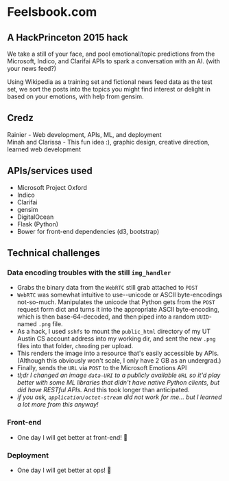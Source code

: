 # Feelsbook.com
## A HackPrinceton 2015 hack

We take a still of your face, and pool emotional/topic predictions from the Microsoft, Indico, and Clarifai APIs
to spark a conversation with an AI. (with your news feed?)

Using Wikipedia as a training set and fictional news feed data as the test set, we sort the posts into the topics
you might find interest or delight in based on your emotions, with help from gensim.  

## Credz
Rainier - Web development, APIs, ML, and deployment  
Minah and Clarissa - This fun idea :), graphic design, creative direction, learned web development  

## APIs/services used  
- Microsoft Project Oxford  
- Indico  
- Clarifai  
- gensim  
- DigitalOcean  
- Flask (Python)  
- Bower for front-end dependencies (d3, bootstrap)  

## Technical challenges

### Data encoding troubles with the still `img_handler`
- Grabs the binary data from the `WebRTC` still grab attached to `POST`  
- `WebRTC` was somewhat intuitive to use--unicode or ASCII byte-encodings not-so-much.
  Manipulates the unicode that Python gets from the `POST` request form dict
  and turns it into the appropriate ASCII byte-encoding, which is then base-64-decoded,
  and then piped into a random `UUID`-named `.png` file.  
- As a hack, I used `sshfs` to mount the `public_html` directory of my UT Austin CS account address
  into my working dir, and sent the new `.png` files into that folder, `chmod`ing per upload.  
- This renders the image into a resource that's easily accessible by APIs.
  (Although this obviously won't scale, I only have 2 GB as an undergrad.)  
- Finally, sends the `URL` via `POST` to the Microsoft Emotions API  
- *tl;dr I changed an image `data-URI` to a publicly available `URL` so it'd play better with some
  ML libraries that didn't have native Python clients, but did have RESTful APIs.* And this took longer than anticipated.  
- _if you ask, `application/octet-stream` did not work for me... but I learned a lot more from this anyway!_

### Front-end
- One day I will get better at front-end! :beers:  

### Deployment
- One day I will get better at ops! :sushi:  
